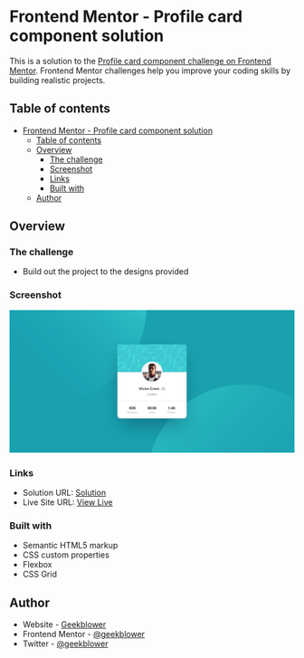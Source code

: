 # Frontend Mentor - Profile card component solution

This is a solution to the [Profile card component challenge on Frontend Mentor](https://www.frontendmentor.io/challenges/profile-card-component-cfArpWshJ). Frontend Mentor challenges help you improve your coding skills by building realistic projects.

## Table of contents

- [Frontend Mentor - Profile card component solution](#frontend-mentor---profile-card-component-solution)
  - [Table of contents](#table-of-contents)
  - [Overview](#overview)
    - [The challenge](#the-challenge)
    - [Screenshot](#screenshot)
    - [Links](#links)
    - [Built with](#built-with)
  - [Author](#author)

## Overview

### The challenge

- Build out the project to the designs provided

### Screenshot

![Screenshot](./design/desktop-design.jpg)

### Links

- Solution URL: [Solution](https://github.com/geekblower/frontend-mentor-solutions/tree/main/solutions/newbie/04.%20Profile%20Card)
- Live Site URL: [View Live](https://geekblower.github.io/frontend-mentor-solutions/solutions/newbie/04.%20Profile%20Card/index.html)

### Built with

- Semantic HTML5 markup
- CSS custom properties
- Flexbox
- CSS Grid

## Author

- Website - [Geekblower](https://www.your-site.com)
- Frontend Mentor - [@geekblower](https://www.frontendmentor.io/profile/geekblower)
- Twitter - [@geekblower](https://www.twitter.com/geekblower)
